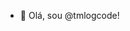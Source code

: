 - 👋 Olá, sou @tmlogcode!

<!---
tmlogcode/tmlogcode é um repositório ✨ especial ✨ para hospedas os códigos dos projetos da TMLOG.
--->
